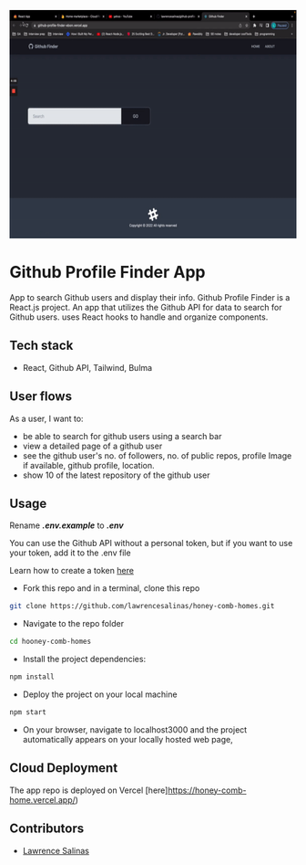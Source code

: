<p align="center">
  <img width="600" height="400" src="./src/assets/jpg/../gitihubfinder.gif">
</p>

# Github Profile Finder App

App to search Github users and display their info. Github Profile Finder is a React.js project.
An app that utilizes the Github API for data to search for Github users. uses React hooks to handle and organize components.

## Tech stack

- React, Github API, Tailwind, Bulma

## User flows

As a user, I want to:
- be able to search for github users using a search bar
- view a detailed page of a github user 
- see the github user's no. of followers, no. of public repos, profile Image if available, github profile, location.
- show 10 of the latest repository of the github user


## Usage

Rename **_.env.example_** to **_.env_**

You can use the Github API without a personal token, but if you want to use your token, add it to the .env file

Learn how to create a token [here](https://docs.github.com/en/authentication/keeping-your-account-and-data-secure/creating-a-personal-access-token)

- Fork this repo and in a terminal, clone this repo

```sh
git clone https://github.com/lawrencesalinas/honey-comb-homes.git
```

- Navigate to the repo folder

```sh
cd hooney-comb-homes
```

- Install the project dependencies:

```sh
npm install
```

- Deploy the project on your local machine

```sh
npm start
```

- On your browser, navigate to localhost3000 and the project automatically appears on your locally hosted web page,


## Cloud Deployment

The app repo is  deployed on Vercel [here]https://honey-comb-home.vercel.app/)

## Contributors

- [Lawrence Salinas](https://github.com/lawrencesalinas)



